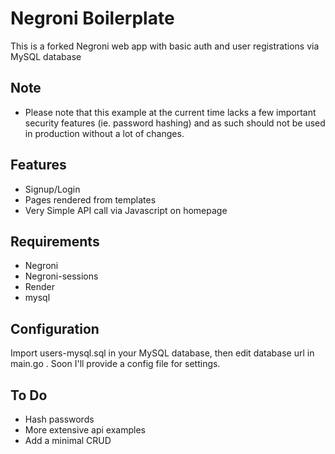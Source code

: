 Negroni Boilerplate
===============

This is a forked Negroni web app with basic auth and user registrations via MySQL database

Note
----------
- Please note that this example at the current time lacks a few important security features (ie. password hashing) 
and as such should not be used in production without a lot of changes.

Features
----------
* Signup/Login
* Pages rendered from templates
* Very Simple API call via Javascript on homepage

Requirements
-----------

* Negroni
* Negroni-sessions
* Render
* mysql

Configuration
--------------
Import users-mysql.sql in your MySQL database, then edit database url in main.go .
Soon I'll provide a config file for settings.

To Do
-----------

* Hash passwords
* More extensive api examples
* Add a minimal CRUD


